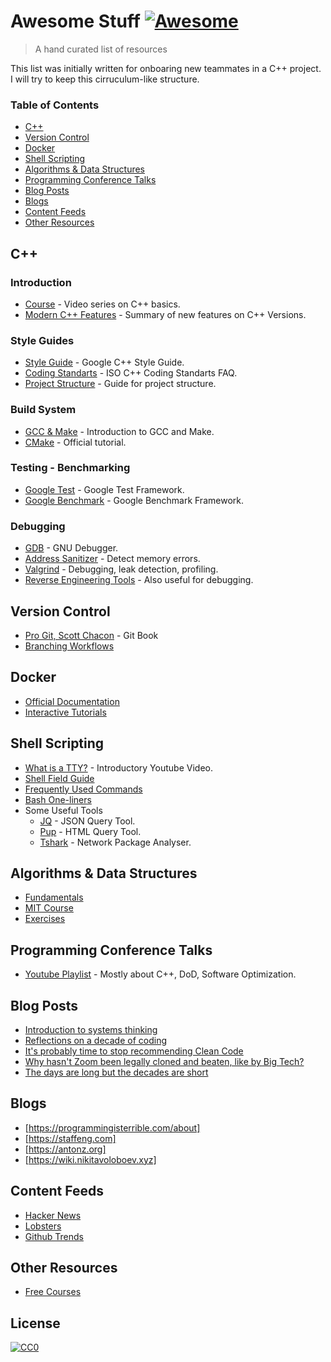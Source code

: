 # Awesome Stuff [![Awesome](https://cdn.rawgit.com/sindresorhus/awesome/d7305f38d29fed78fa85652e3a63e154dd8e8829/media/badge.svg)](https://github.com/sindresorhus/awesome)

> A hand curated list of resources

This list was initially written for onboaring new teammates in a C++ project. I will try to keep this cirruculum-like structure.

### Table of Contents

- [C++](#c)
- [Version Control](#version-control)
- [Docker](#docker)
- [Shell Scripting](#shell-scripting)
- [Algorithms & Data Structures](#algorithms--data-structures)
- [Programming Conference Talks](#programming-conference-talks)
- [Blog Posts](#blog-posts)
- [Blogs](#blogs)
- [Content Feeds](#content-feeds)
- [Other Resources](#other-resources)

## C++

### Introduction

- [Course](https://youtube.com/playlist?list=PLlrATfBNZ98dudnM48yfGUldqGD0S4FFb) - Video series on C++ basics.
- [Modern C++ Features](https://github.com/AnthonyCalandra/modern-cpp-features/blob/master/README.md) - Summary of new features on C++ Versions.

### Style Guides

- [Style Guide](https://google.github.io/styleguide/cppguide.html) - Google C++ Style Guide.
- [Coding Standarts](https://isocpp.org/wiki/faq/coding-standards) -  ISO C++ Coding Standarts FAQ.
- [Project Structure](https://api.csswg.org/bikeshed/?force=1&url=https://raw.githubusercontent.com/vector-of-bool/pitchfork/develop/data/spec.bs) - Guide for project structure.

### Build System

- [GCC & Make](https://allnetworkportal.info/LearnCoding/cpp/gcc_make.html) - Introduction to GCC and Make.
- [CMake](https://cmake.org/cmake/help/latest/guide/tutorial/index.html) - Official tutorial.

### Testing - Benchmarking

- [Google Test](http://google.github.io/googletest/) - Google Test Framework.
- [Google Benchmark](https://github.com/google/benchmark) - Google Benchmark Framework.

### Debugging

- [GDB](http://www.gdbtutorial.com) - GNU Debugger.
- [Address Sanitizer](https://clang.llvm.org/docs/AddressSanitizer.html) - Detect memory errors.
- [Valgrind](https://www.valgrind.org/docs/manual/quick-start.html#quick-start.intro) - Debugging, leak detection, profiling.
- [Reverse Engineering Tools](https://www.thegeekstuff.com/2012/03/reverse-engineering-tools/) - Also useful for debugging.

## Version Control

- [Pro Git, Scott Chacon](https://git-scm.com/book/en/v2) - Git Book
- [Branching Workflows](https://medium.com/@patrickporto/4-branching-workflows-for-git-30d0aaee7bf)

## Docker

- [Official Documentation](https://docs.docker.com/)
- [Interactive Tutorials](https://www.katacoda.com/?q=docker)

## Shell Scripting

- [What is a TTY?](https://youtu.be/SYwbEcNrcjI) - Introductory Youtube Video. 
- [Shell Field Guide](https://raimonster.com/scripting-field-guide/)
- [Frequently Used Commands](https://haydenjames.io/90-linux-commands-frequently-used-by-linux-sysadmins)
- [Bash One-liners](https://onceupon.github.io/Bash-Oneliner/)
- Some Useful Tools
	- [JQ](https://github.com/stedolan/jq) - JSON Query Tool.
	- [Pup](https://github.com/ericchiang/pup) - HTML Query Tool.
	- [Tshark](https://www.wireshark.org/docs/man-pages/tshark.html) - Network Package Analyser.

## Algorithms & Data Structures

- [Fundamentals](https://www.geeksforgeeks.org/fundamentals-of-algorithms)
- [MIT Course](https://ocw.mit.edu/courses/electrical-engineering-and-computer-science/6-006-introduction-to-algorithms-fall-2011/lecture-videos/)
- [Exercises](https://leetcode.com/problemset/all/)

## Programming Conference Talks

- [Youtube Playlist](https://youtube.com/playlist?list=PL_JxiB6wiK9ZzWZzCUB1rixZFhafaAijw) - Mostly about C++, DoD, Software Optimization.

## Blog Posts

- [Introduction to systems thinking](https://lethain.com/systems-thinking/)
- [Reflections on a decade of coding](https://scattered-thoughts.net/writing/reflections-on-a-decade-of-coding)
- [It's probably time to stop recommending Clean Code](https://qntm.org/clean)
- [Why hasn't Zoom been legally cloned and beaten, like by Big Tech?](https://www.quora.com/Why-hasnt-Zoom-been-legally-cloned-and-beaten-like-by-Big-Tech/answer/Neil-Hunt?ch=10&share=e1531dff&srid=u14qy)
- [The days are long but the decades are short](https://blog.samaltman.com/the-days-are-long-but-the-decades-are-short)

## Blogs

- [https://programmingisterrible.com/about]
- [https://staffeng.com]
- [https://antonz.org]
- [https://wiki.nikitavoloboev.xyz]

## Content Feeds

- [Hacker News](https://news.ycombinator.com/)
- [Lobsters](https://lobste.rs)
- [Github Trends](https://github.com/trending)

## Other Resources

- [Free Courses](https://training.linuxfoundation.org/resources/?_sft_content_type=free-course)

## License

[![CC0](https://i.creativecommons.org/p/zero/1.0/88x31.png)](https://creativecommons.org/publicdomain/zero/1.0/)
